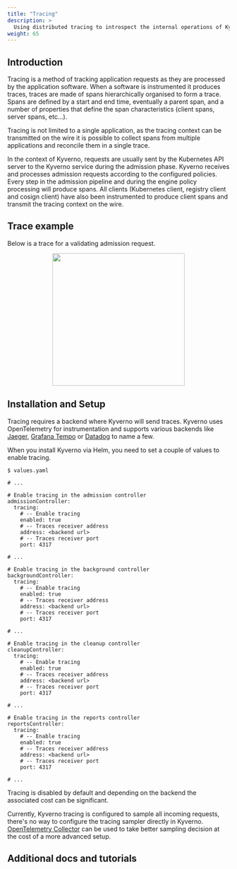 ```yaml
---
title: "Tracing"
description: >
  Using distributed tracing to introspect the internal operations of Kyverno.
weight: 65
---
```


## Introduction

Tracing is a method of tracking application requests as they are processed by the application software. When a software is instrumented it produces traces, traces are made of spans hierarchically organised to form a trace. Spans are defined by a start and end time, eventually a parent span, and a number of properties that define the span characteristics (client spans, server spans, etc...).

Tracing is not limited to a single application, as the tracing context can be transmitted on the wire it is possible to collect spans from multiple applications and reconcile them in a single trace.

In the context of Kyverno, requests are usually sent by the Kubernetes API server to the Kyverno service during the admission phase. Kyverno receives and processes admission requests according to the configured policies. Every step in the admission pipeline and during the engine policy processing will produce spans. All clients (Kubernetes client, registry client and cosign client) have also been instrumented to produce client spans and transmit the tracing context on the wire.

## Trace example

Below is a trace for a validating admission request.

<p align="center"><img src="./assets/trace-example-1.png" height="300px"/></p>

## Installation and Setup

Tracing requires a backend where Kyverno will send traces. Kyverno uses OpenTelemetry for instrumentation and supports various backends like [Jaeger](https://www.jaegertracing.io/), [Grafana Tempo](https://grafana.com/oss/tempo/) or [Datadog](https://docs.datadoghq.com/tracing/) to name a few.

When you install Kyverno via Helm, you need to set a couple of values to enable tracing.

```shell
$ values.yaml

# ...

# Enable tracing in the admission controller
admissionController:
  tracing:
    # -- Enable tracing
    enabled: true
    # -- Traces receiver address
    address: <backend url>
    # -- Traces receiver port
    port: 4317

# ...

# Enable tracing in the background controller
backgroundController:
  tracing:
    # -- Enable tracing
    enabled: true
    # -- Traces receiver address
    address: <backend url>
    # -- Traces receiver port
    port: 4317

# ...

# Enable tracing in the cleanup controller
cleanupController:
  tracing:
    # -- Enable tracing
    enabled: true
    # -- Traces receiver address
    address: <backend url>
    # -- Traces receiver port
    port: 4317

# ...

# Enable tracing in the reports controller
reportsController:
  tracing:
    # -- Enable tracing
    enabled: true
    # -- Traces receiver address
    address: <backend url>
    # -- Traces receiver port
    port: 4317

# ...
```

Tracing is disabled by default and depending on the backend the associated cost can be significant.

Currently, Kyverno tracing is configured to sample all incoming requests, there's no way to configure the tracing sampler directly in Kyverno. [OpenTelemetry Collector](https://opentelemetry.io/docs/collector/) can be used to take better sampling decision at the cost of a more advanced setup.

## Additional docs and tutorials
